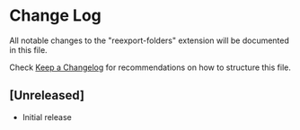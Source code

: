 # Change Log

All notable changes to the "reexport-folders" extension will be documented in this file.

Check [Keep a Changelog](http://keepachangelog.com/) for recommendations on how to structure this file.

## [Unreleased]

- Initial release